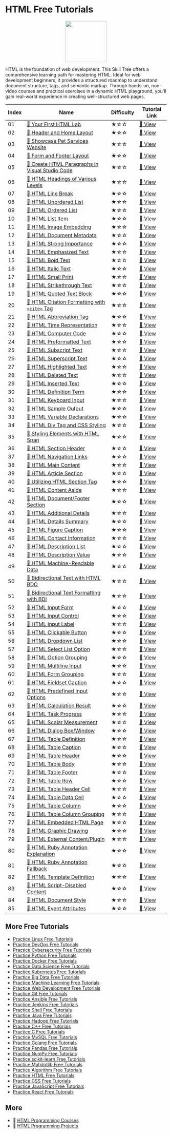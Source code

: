# HTML Free Tutorials

<div align="center">
<img width="128px" src="https://file.labex.io/path/NrasuEoAvSam.png">
</div>

HTML is the foundation of web development. This Skill Tree offers a comprehensive learning path for mastering HTML. Ideal for web development beginners, it provides a structured roadmap to understand document structure, tags, and semantic markup. Through hands-on, non-video courses and practical exercises in a dynamic HTML playground, you'll gain real-world experience in creating well-structured web pages.

|   Index | Name                                                                                                                                 | Difficulty   | Tutorial Link                                                                                |
|---------|--------------------------------------------------------------------------------------------------------------------------------------|--------------|----------------------------------------------------------------------------------------------|
|      01 | [📖 Your First HTML Lab](https://labex.io/tutorials/html-your-first-html-lab-92740)                                                   | ★☆☆          | [🔗 View](https://labex.io/tutorials/html-your-first-html-lab-92740)                          |
|      02 | [📖 Header and Home Layout](https://labex.io/tutorials/html-header-and-home-layout-271712)                                            | ★☆☆          | [🔗 View](https://labex.io/tutorials/html-header-and-home-layout-271712)                      |
|      03 | [📖 Showcase Pet Services Website](https://labex.io/tutorials/html-showcase-pet-services-website-271713)                              | ★☆☆          | [🔗 View](https://labex.io/tutorials/html-showcase-pet-services-website-271713)               |
|      04 | [📖 Form and Footer Layout](https://labex.io/tutorials/html-form-and-footer-layout-271711)                                            | ★☆☆          | [🔗 View](https://labex.io/tutorials/html-form-and-footer-layout-271711)                      |
|      05 | [📖 Create HTML Paragraphs in Visual Studio Code](https://labex.io/tutorials/html-create-html-paragraphs-in-visual-studio-code-70813) | ★☆☆          | [🔗 View](https://labex.io/tutorials/html-create-html-paragraphs-in-visual-studio-code-70813) |
|      06 | [📖 HTML Headings of Various Levels](https://labex.io/tutorials/html-html-headings-of-various-levels-70769)                           | ★☆☆          | [🔗 View](https://labex.io/tutorials/html-html-headings-of-various-levels-70769)              |
|      07 | [📖 HTML Line Break](https://labex.io/tutorials/html-html-line-break-70715)                                                           | ★☆☆          | [🔗 View](https://labex.io/tutorials/html-html-line-break-70715)                              |
|      08 | [📖 HTML Unordered List](https://labex.io/tutorials/html-html-unordered-list-70875)                                                   | ★☆☆          | [🔗 View](https://labex.io/tutorials/html-html-unordered-list-70875)                          |
|      09 | [📖 HTML Ordered List](https://labex.io/tutorials/html-html-ordered-list-70806)                                                       | ★☆☆          | [🔗 View](https://labex.io/tutorials/html-html-ordered-list-70806)                            |
|      10 | [📖 HTML List Item](https://labex.io/tutorials/html-html-list-item-70788)                                                             | ★☆☆          | [🔗 View](https://labex.io/tutorials/html-html-list-item-70788)                               |
|      11 | [📖 HTML Image Embedding](https://labex.io/tutorials/html-html-image-embedding-70777)                                                 | ★☆☆          | [🔗 View](https://labex.io/tutorials/html-html-image-embedding-70777)                         |
|      12 | [📖 HTML Document Metadata](https://labex.io/tutorials/html-html-document-metadata-70765)                                             | ★☆☆          | [🔗 View](https://labex.io/tutorials/html-html-document-metadata-70765)                       |
|      13 | [📖 HTML Strong Importance](https://labex.io/tutorials/html-html-strong-importance-70843)                                             | ★☆☆          | [🔗 View](https://labex.io/tutorials/html-html-strong-importance-70843)                       |
|      14 | [📖 HTML Emphasized Text](https://labex.io/tutorials/html-html-emphasized-text-70749)                                                 | ★☆☆          | [🔗 View](https://labex.io/tutorials/html-html-emphasized-text-70749)                         |
|      15 | [📖 HTML Bold Text](https://labex.io/tutorials/html-html-bold-text-70706)                                                             | ★☆☆          | [🔗 View](https://labex.io/tutorials/html-html-bold-text-70706)                               |
|      16 | [📖 HTML Italic Text](https://labex.io/tutorials/html-html-italic-text-70773)                                                         | ★☆☆          | [🔗 View](https://labex.io/tutorials/html-html-italic-text-70773)                             |
|      17 | [📖 HTML Small Print](https://labex.io/tutorials/html-html-small-print-70835)                                                         | ★☆☆          | [🔗 View](https://labex.io/tutorials/html-html-small-print-70835)                             |
|      18 | [📖 HTML Strikethrough Text](https://labex.io/tutorials/html-html-strikethrough-text-70841)                                           | ★☆☆          | [🔗 View](https://labex.io/tutorials/html-html-strikethrough-text-70841)                      |
|      19 | [📖 HTML Quoted Text Block](https://labex.io/tutorials/html-html-quoted-text-block-70714)                                             | ★☆☆          | [🔗 View](https://labex.io/tutorials/html-html-quoted-text-block-70714)                       |
|      20 | [📖 HTML Citation Formatting with `<cite>` Tag](https://labex.io/tutorials/html-html-citation-formatting-with-cite-tag-70723)         | ★☆☆          | [🔗 View](https://labex.io/tutorials/html-html-citation-formatting-with-cite-tag-70723)       |
|      21 | [📖 HTML Abbreviation Tag](https://labex.io/tutorials/html-abbreviation-tag-70700)                                                    | ★☆☆          | [🔗 View](https://labex.io/tutorials/html-abbreviation-tag-70700)                             |
|      22 | [📖 HTML Time Representation](https://labex.io/tutorials/html-html-time-representation-70868)                                         | ★☆☆          | [🔗 View](https://labex.io/tutorials/html-html-time-representation-70868)                     |
|      23 | [📖 HTML Computer Code](https://labex.io/tutorials/html-html-computer-code-70725)                                                     | ★☆☆          | [🔗 View](https://labex.io/tutorials/html-html-computer-code-70725)                           |
|      24 | [📖 HTML Preformatted Text](https://labex.io/tutorials/html-html-preformatted-text-70817)                                             | ★☆☆          | [🔗 View](https://labex.io/tutorials/html-html-preformatted-text-70817)                       |
|      25 | [📖 HTML Subscript Text](https://labex.io/tutorials/html-html-subscript-text-70847)                                                   | ★☆☆          | [🔗 View](https://labex.io/tutorials/html-html-subscript-text-70847)                          |
|      26 | [📖 HTML Superscript Text](https://labex.io/tutorials/html-html-superscript-text-70851)                                               | ★☆☆          | [🔗 View](https://labex.io/tutorials/html-html-superscript-text-70851)                        |
|      27 | [📖 HTML Highlighted Text](https://labex.io/tutorials/html-html-highlighted-text-70796)                                               | ★☆☆          | [🔗 View](https://labex.io/tutorials/html-html-highlighted-text-70796)                        |
|      28 | [📖 HTML Deleted Text](https://labex.io/tutorials/html-html-deleted-text-70736)                                                       | ★☆☆          | [🔗 View](https://labex.io/tutorials/html-html-deleted-text-70736)                            |
|      29 | [📖 HTML Inserted Text](https://labex.io/tutorials/html-html-inserted-text-70781)                                                     | ★☆☆          | [🔗 View](https://labex.io/tutorials/html-html-inserted-text-70781)                           |
|      30 | [📖 HTML Definition Term](https://labex.io/tutorials/html-html-definition-term-70740)                                                 | ★☆☆          | [🔗 View](https://labex.io/tutorials/html-html-definition-term-70740)                         |
|      31 | [📖 HTML Keyboard Input](https://labex.io/tutorials/html-html-keyboard-input-70783)                                                   | ★☆☆          | [🔗 View](https://labex.io/tutorials/html-html-keyboard-input-70783)                          |
|      32 | [📖 HTML Sample Output](https://labex.io/tutorials/html-html-sample-output-70827)                                                     | ★☆☆          | [🔗 View](https://labex.io/tutorials/html-html-sample-output-70827)                           |
|      33 | [📖 HTML Variable Declarations](https://labex.io/tutorials/html-html-variable-declarations-70879)                                     | ★☆☆          | [🔗 View](https://labex.io/tutorials/html-html-variable-declarations-70879)                   |
|      34 | [📖 HTML Div Tag and CSS Styling](https://labex.io/tutorials/html-html-div-tag-and-css-styling-70744)                                 | ★☆☆          | [🔗 View](https://labex.io/tutorials/html-html-div-tag-and-css-styling-70744)                 |
|      35 | [📖 Styling Elements with HTML Span](https://labex.io/tutorials/html-styling-elements-with-html-span-70839)                           | ★☆☆          | [🔗 View](https://labex.io/tutorials/html-styling-elements-with-html-span-70839)              |
|      36 | [📖 HTML Section Header](https://labex.io/tutorials/html-html-section-header-70767)                                                   | ★☆☆          | [🔗 View](https://labex.io/tutorials/html-html-section-header-70767)                          |
|      37 | [📖 HTML Navigation Links](https://labex.io/tutorials/html-html-navigation-links-70800)                                               | ★☆☆          | [🔗 View](https://labex.io/tutorials/html-html-navigation-links-70800)                        |
|      38 | [📖 HTML Main Content](https://labex.io/tutorials/html-html-main-content-70792)                                                       | ★☆☆          | [🔗 View](https://labex.io/tutorials/html-html-main-content-70792)                            |
|      39 | [📖 HTML Article Section](https://labex.io/tutorials/html-html-article-section-70702)                                                 | ★☆☆          | [🔗 View](https://labex.io/tutorials/html-html-article-section-70702)                         |
|      40 | [📖 Utilizing HTML Section Tag](https://labex.io/tutorials/html-utilizing-html-section-tag-70831)                                     | ★☆☆          | [🔗 View](https://labex.io/tutorials/html-utilizing-html-section-tag-70831)                   |
|      41 | [📖 HTML Content Aside](https://labex.io/tutorials/html-html-content-aside-70703)                                                     | ★☆☆          | [🔗 View](https://labex.io/tutorials/html-html-content-aside-70703)                           |
|      42 | [📖 HTML Document/Footer Section](https://labex.io/tutorials/html-html-document-footer-section-70761)                                 | ★☆☆          | [🔗 View](https://labex.io/tutorials/html-html-document-footer-section-70761)                 |
|      43 | [📖 HTML Additional Details](https://labex.io/tutorials/html-html-additional-details-70738)                                           | ★☆☆          | [🔗 View](https://labex.io/tutorials/html-html-additional-details-70738)                      |
|      44 | [📖 HTML Details Summary](https://labex.io/tutorials/html-html-details-summary-70849)                                                 | ★☆☆          | [🔗 View](https://labex.io/tutorials/html-html-details-summary-70849)                         |
|      45 | [📖 HTML Figure Caption](https://labex.io/tutorials/html-html-figure-caption-70757)                                                   | ★☆☆          | [🔗 View](https://labex.io/tutorials/html-html-figure-caption-70757)                          |
|      46 | [📖 HTML Contact Information](https://labex.io/tutorials/html-html-contact-information-70701)                                         | ★☆☆          | [🔗 View](https://labex.io/tutorials/html-html-contact-information-70701)                     |
|      47 | [📖 HTML Description List](https://labex.io/tutorials/html-html-description-list-70745)                                               | ★☆☆          | [🔗 View](https://labex.io/tutorials/html-html-description-list-70745)                        |
|      48 | [📖 HTML Description Value](https://labex.io/tutorials/html-html-description-value-70734)                                             | ★☆☆          | [🔗 View](https://labex.io/tutorials/html-html-description-value-70734)                       |
|      49 | [📖 HTML Machine-Readable Data](https://labex.io/tutorials/html-html-machine-readable-data-70730)                                     | ★☆☆          | [🔗 View](https://labex.io/tutorials/html-html-machine-readable-data-70730)                   |
|      50 | [📖 Bidirectional Text with HTML BDO](https://labex.io/tutorials/html-bidirectional-text-with-html-bdo-70712)                         | ★☆☆          | [🔗 View](https://labex.io/tutorials/html-bidirectional-text-with-html-bdo-70712)             |
|      51 | [📖 Bidirectional Text Formatting with BDI](https://labex.io/tutorials/html-bidirectional-text-formatting-with-bdi-70710)             | ★☆☆          | [🔗 View](https://labex.io/tutorials/html-bidirectional-text-formatting-with-bdi-70710)       |
|      52 | [📖 HTML Input Form](https://labex.io/tutorials/html-html-input-form-70763)                                                           | ★☆☆          | [🔗 View](https://labex.io/tutorials/html-html-input-form-70763)                              |
|      53 | [📖 HTML Input Control](https://labex.io/tutorials/html-html-input-control-70779)                                                     | ★☆☆          | [🔗 View](https://labex.io/tutorials/html-html-input-control-70779)                           |
|      54 | [📖 HTML Input Label](https://labex.io/tutorials/html-html-input-label-70784)                                                         | ★☆☆          | [🔗 View](https://labex.io/tutorials/html-html-input-label-70784)                             |
|      55 | [📖 HTML Clickable Button](https://labex.io/tutorials/html-html-clickable-button-70717)                                               | ★☆☆          | [🔗 View](https://labex.io/tutorials/html-html-clickable-button-70717)                        |
|      56 | [📖 HTML Dropdown List](https://labex.io/tutorials/html-html-dropdown-list-70833)                                                     | ★☆☆          | [🔗 View](https://labex.io/tutorials/html-html-dropdown-list-70833)                           |
|      57 | [📖 HTML Select List Option](https://labex.io/tutorials/html-html-select-list-option-70810)                                           | ★☆☆          | [🔗 View](https://labex.io/tutorials/html-html-select-list-option-70810)                      |
|      58 | [📖 HTML Option Grouping](https://labex.io/tutorials/html-html-option-grouping-70808)                                                 | ★☆☆          | [🔗 View](https://labex.io/tutorials/html-html-option-grouping-70808)                         |
|      59 | [📖 HTML Multiline Input](https://labex.io/tutorials/html-html-multiline-input-70860)                                                 | ★☆☆          | [🔗 View](https://labex.io/tutorials/html-html-multiline-input-70860)                         |
|      60 | [📖 HTML Form Grouping](https://labex.io/tutorials/html-html-form-grouping-70756)                                                     | ★☆☆          | [🔗 View](https://labex.io/tutorials/html-html-form-grouping-70756)                           |
|      61 | [📖 HTML Fieldset Caption](https://labex.io/tutorials/html-html-fieldset-caption-70786)                                               | ★☆☆          | [🔗 View](https://labex.io/tutorials/html-html-fieldset-caption-70786)                        |
|      62 | [📖 HTML Predefined Input Options](https://labex.io/tutorials/html-html-predefined-input-options-70732)                               | ★☆☆          | [🔗 View](https://labex.io/tutorials/html-html-predefined-input-options-70732)                |
|      63 | [📖 HTML Calculation Result](https://labex.io/tutorials/html-html-calculation-result-70812)                                           | ★☆☆          | [🔗 View](https://labex.io/tutorials/html-html-calculation-result-70812)                      |
|      64 | [📖 HTML Task Progress](https://labex.io/tutorials/html-html-task-progress-70819)                                                     | ★☆☆          | [🔗 View](https://labex.io/tutorials/html-html-task-progress-70819)                           |
|      65 | [📖 HTML Scalar Measurement](https://labex.io/tutorials/html-html-scalar-measurement-70798)                                           | ★☆☆          | [🔗 View](https://labex.io/tutorials/html-html-scalar-measurement-70798)                      |
|      66 | [📖 HTML Dialog Box/Window](https://labex.io/tutorials/html-html-dialog-box-window-70742)                                             | ★☆☆          | [🔗 View](https://labex.io/tutorials/html-html-dialog-box-window-70742)                       |
|      67 | [📖 HTML Table Definition](https://labex.io/tutorials/html-html-table-definition-70852)                                               | ★☆☆          | [🔗 View](https://labex.io/tutorials/html-html-table-definition-70852)                        |
|      68 | [📖 HTML Table Caption](https://labex.io/tutorials/html-html-table-caption-70721)                                                     | ★☆☆          | [🔗 View](https://labex.io/tutorials/html-html-table-caption-70721)                           |
|      69 | [📖 HTML Table Header](https://labex.io/tutorials/html-html-table-header-70866)                                                       | ★☆☆          | [🔗 View](https://labex.io/tutorials/html-html-table-header-70866)                            |
|      70 | [📖 HTML Table Body](https://labex.io/tutorials/html-html-table-body-70854)                                                           | ★☆☆          | [🔗 View](https://labex.io/tutorials/html-html-table-body-70854)                              |
|      71 | [📖 HTML Table Footer](https://labex.io/tutorials/html-html-table-footer-70862)                                                       | ★☆☆          | [🔗 View](https://labex.io/tutorials/html-html-table-footer-70862)                            |
|      72 | [📖 HTML Table Row](https://labex.io/tutorials/html-html-table-row-70872)                                                             | ★☆☆          | [🔗 View](https://labex.io/tutorials/html-html-table-row-70872)                               |
|      73 | [📖 HTML Table Header Cell](https://labex.io/tutorials/html-html-table-header-cell-70864)                                             | ★☆☆          | [🔗 View](https://labex.io/tutorials/html-html-table-header-cell-70864)                       |
|      74 | [📖 HTML Table Data Cell](https://labex.io/tutorials/html-html-table-data-cell-70856)                                                 | ★☆☆          | [🔗 View](https://labex.io/tutorials/html-html-table-data-cell-70856)                         |
|      75 | [📖 HTML Table Column](https://labex.io/tutorials/html-html-table-column-70726)                                                       | ★☆☆          | [🔗 View](https://labex.io/tutorials/html-html-table-column-70726)                            |
|      76 | [📖 HTML Table Column Grouping](https://labex.io/tutorials/html-html-table-column-grouping-70728)                                     | ★☆☆          | [🔗 View](https://labex.io/tutorials/html-html-table-column-grouping-70728)                   |
|      77 | [📖 HTML Embedded HTML Page](https://labex.io/tutorials/html-html-embedded-html-page-70775)                                           | ★☆☆          | [🔗 View](https://labex.io/tutorials/html-html-embedded-html-page-70775)                      |
|      78 | [📖 HTML Graphic Drawing](https://labex.io/tutorials/html-html-graphic-drawing-70719)                                                 | ★☆☆          | [🔗 View](https://labex.io/tutorials/html-html-graphic-drawing-70719)                         |
|      79 | [📖 HTML External Content/Plugin](https://labex.io/tutorials/html-html-external-content-plugin-70752)                                 | ★☆☆          | [🔗 View](https://labex.io/tutorials/html-html-external-content-plugin-70752)                 |
|      80 | [📖 HTML Ruby Annotation Explanation](https://labex.io/tutorials/html-html-ruby-annotation-explanation-70823)                         | ★☆☆          | [🔗 View](https://labex.io/tutorials/html-html-ruby-annotation-explanation-70823)             |
|      81 | [📖 HTML Ruby Annotation Fallback](https://labex.io/tutorials/html-html-ruby-annotation-fallback-70821)                               | ★☆☆          | [🔗 View](https://labex.io/tutorials/html-html-ruby-annotation-fallback-70821)                |
|      82 | [📖 HTML Template Definition](https://labex.io/tutorials/html-html-template-definition-70858)                                         | ★☆☆          | [🔗 View](https://labex.io/tutorials/html-html-template-definition-70858)                     |
|      83 | [📖 HTML Script-Disabled Content](https://labex.io/tutorials/html-html-script-disabled-content-70802)                                 | ★☆☆          | [🔗 View](https://labex.io/tutorials/html-html-script-disabled-content-70802)                 |
|      84 | [📖 HTML Document Style](https://labex.io/tutorials/html-html-document-style-70845)                                                   | ★☆☆          | [🔗 View](https://labex.io/tutorials/html-html-document-style-70845)                          |
|      85 | [📖 HTML Event Attributes](https://labex.io/tutorials/html-html-event-attributes-70754)                                               | ★☆☆          | [🔗 View](https://labex.io/tutorials/html-html-event-attributes-70754)                        |

## More Free Tutorials

- [Practice Linux Free Tutorials](https://github.com/labex-labs/linux-free-tutorials)
- [Practice DevOps Free Tutorials](https://github.com/labex-labs/devops-free-tutorials)
- [Practice Cybersecurity Free Tutorials](https://github.com/labex-labs/cybersecurity-free-tutorials)
- [Practice Python Free Tutorials](https://github.com/labex-labs/python-free-tutorials)
- [Practice Docker Free Tutorials](https://github.com/labex-labs/docker-free-tutorials)
- [Practice Data Science Free Tutorials](https://github.com/labex-labs/data-science-free-tutorials)
- [Practice Kubernetes Free Tutorials](https://github.com/labex-labs/kubernetes-free-tutorials)
- [Practice Big Data Free Tutorials](https://github.com/labex-labs/bigdata-free-tutorials)
- [Practice Machine Learning Free Tutorials](https://github.com/labex-labs/ml-free-tutorials)
- [Practice Web Development Free Tutorials](https://github.com/labex-labs/web-development-free-tutorials)
- [Practice Git Free Tutorials](https://github.com/labex-labs/git-free-tutorials)
- [Practice Ansible Free Tutorials](https://github.com/labex-labs/ansible-free-tutorials)
- [Practice Jenkins Free Tutorials](https://github.com/labex-labs/jenkins-free-tutorials)
- [Practice Shell Free Tutorials](https://github.com/labex-labs/shell-free-tutorials)
- [Practice Java Free Tutorials](https://github.com/labex-labs/java-free-tutorials)
- [Practice Hadoop Free Tutorials](https://github.com/labex-labs/hadoop-free-tutorials)
- [Practice C++ Free Tutorials](https://github.com/labex-labs/cpp-free-tutorials)
- [Practice C Free Tutorials](https://github.com/labex-labs/c-free-tutorials)
- [Practice MySQL Free Tutorials](https://github.com/labex-labs/mysql-free-tutorials)
- [Practice Golang Free Tutorials](https://github.com/labex-labs/go-free-tutorials)
- [Practice Pandas Free Tutorials](https://github.com/labex-labs/pandas-free-tutorials)
- [Practice NumPy Free Tutorials](https://github.com/labex-labs/numpy-free-tutorials)
- [Practice scikit-learn Free Tutorials](https://github.com/labex-labs/sklearn-free-tutorials)
- [Practice Matplotlib Free Tutorials](https://github.com/labex-labs/matplotlib-free-tutorials)
- [Practice Algorithm Free Tutorials](https://github.com/labex-labs/algorithm-free-tutorials)
- [Practice HTML Free Tutorials](https://github.com/labex-labs/html-free-tutorials)
- [Practice CSS Free Tutorials](https://github.com/labex-labs/css-free-tutorials)
- [Practice JavaScript Free Tutorials](https://github.com/labex-labs/javascript-free-tutorials)
- [Practice React Free Tutorials](https://github.com/labex-labs/react-free-tutorials)


## More

- 🔗 [HTML Programming Courses](https://github.com/labex-labs/awesome-programming-courses)
- 🔗 [HTML Programming Projects](https://github.com/labex-labs/awesome-programming-projects)


